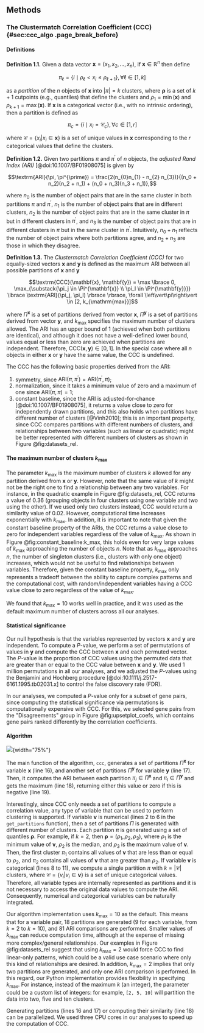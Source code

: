 ## Methods

### The Clustermatch Correlation Coefficient (CCC) {#sec:ccc_algo .page_break_before}

#### Definitions

**Definition 1.1.** Given a data vector $\mathbf{x}=(x_{1},x_{2},\dots,x_{n})$, if $\mathbf{x} \in \mathbb{R}^n$ then define

$$\pi_{\ell} = \{i \mid \rho_\ell < x_{i} \leq \rho_{\ell+1}\}, \forall \ell \in \left[1,k\right]$$

as a *partition* of the $n$ objects of $\mathbf{x}$ into $\left\vert\pi\right\vert=k$ clusters, where $\boldsymbol{\rho}$ is a set of $k+1$ cutpoints (e.g., quantiles) that define the clusters and $\rho_{1} = \min(\mathbf{x})$ and $\rho_{k+1} = \max(\mathbf{x})$.
If $\mathbf{x}$ is a categorical vector (i.e., with no intrinsic ordering), then a partition is defined as

$$\pi_{c} = \{i \mid x_{i} = \mathcal{C}_{c}\}, \forall c \in \left[1,r\right]$$

where $\mathcal{C} = \{x_{i} | x_{i} \in \mathbf{x}\}$ is a set of unique values in $\mathbf{x}$ corresponding to the $r$ categorical values that define the clusters.

**Definition 1.2.** Given two partitions $\pi$ and $\pi^{\prime}$ of $n$ objects, the *adjusted Rand Index (ARI)* [@doi:10.1007/BF01908075] is given by

$$\textrm{ARI}(\pi, \pi^{\prime}) = \frac{2(n_{0}n_{1} - n_{2} n_{3})}{(n_0 + n_2)(n_2 + n_1) + (n_0 + n_3)(n_3 + n_1)},$$

where $n_{0}$ is the number of object pairs that are in the same cluster in both partitions $\pi$ and $\pi^{\prime}$,
$n_{1}$ is the number of object pairs that are in different clusters,
$n_{2}$ is the number of object pairs that are in the same cluster in $\pi$ but in different clusters in $\pi^{\prime}$,
and $n_{3}$ is the number of object pairs that are in different clusters in $\pi$ but in the same cluster in $\pi^{\prime}$.
Intuitively, $n_0 + n_1$ reflects the number of object pairs where both partitions agree, and $n_2 + n_3$ are those in which they disagree.

**Definition 1.3.** The *Clustermatch Correlation Coefficient (CCC)* for two equally-sized vectors $\mathbf{x}$ and $\mathbf{y}$ is defined as the maximum ARI between all possible partitions of $\mathbf{x}$ and $\mathbf{y}$

$$\textrm{CCC}(\mathbf{x}, \mathbf{y}) = \max \lbrace 0, \max_{\substack{\pi_j \in \Pi^{\mathbf{x}} \\ \pi_l \in \Pi^{\mathbf{y}}}} \lbrace \textrm{ARI}(\pi_j, \pi_l) \rbrace \rbrace, \forall \left\vert\pi\right\vert \in [2, k_{\mathrm{max}}]$$

where $\Pi^{\mathbf{x}}$ is a set of partitions derived from vector $\mathbf{x}$, $\Pi^{\mathbf{y}}$ is a set of partitions derived from vector $\mathbf{y}$, and $k_{\mathrm{max}}$ specifies the maximum number of clusters allowed.
The ARI has an upper bound of 1 (achieved when both partitions are identical), and although it does not have a well-defined lower bound, values equal or less than zero are achieved when partitions are independent.
Therefore, $\textrm{CCC}(\mathbf{x}, \mathbf{y}) \in \left[0,1\right]$.
In the special case where all $n$ objects in either $\mathbf{x}$ or $\mathbf{y}$ have the same value, the CCC is undefined.


The CCC has the following basic properties derived from the ARI:
1) symmetry, since $\mathrm{ARI}(\pi, \pi^{\prime}) = \mathrm{ARI}(\pi^{\prime}, \pi)$;
2) normalization, since it takes a minimum value of zero and a maximum of one since $\mathrm{ARI}(\pi, \pi) = 1$;
3) constant baseline, since the ARI is adjusted-for-chance [@doi:10.1007/BF01908075], it returns a value close to zero for independently drawn partitions, and this also holds when partitions have different number of clusters [@Vinh2010];
this is an important property, since CCC compares partitions with different numbers of clusters, and relationships between two variables (such as linear or quadratic) might be better represented with different numbers of clusters as shown in Figure @fig:datasets_rel.

#### The maximum number of clusters $k_{\mathrm{max}}$

The parameter $k_{\mathrm{max}}$ is the maximum number of clusters $k$ allowed for any partition derived from $\mathbf{x}$ or $\mathbf{y}$.
However, note that the same value of $k$ might not be the right one to find a relationship between any two variables.
For instance, in the quadratic example in Figure @fig:datasets_rel, CCC returns a value of 0.36 (grouping objects in four clusters using one variable and two using the other).
If we used only two clusters instead, CCC would return a similarity value of 0.02.
However, computational time increases exponentially with $k_{\mathrm{max}}$.
In addition, it is important to note that given the constant baseline property of the ARIs, the CCC returns a value close to zero for independent variables regardless of the value of $k_{\mathrm{max}}$.
As shown in Figure @fig:constant_baseline:k_max, this holds even for very large values of $k_{\mathrm{max}}$ approaching the number of objects $n$.
Note that as $k_{\mathrm{max}}$ approaches $n$, the number of singleton clusters (i.e., clusters with only one object) increases, which would not be useful to find relationships between variables.
Therefore, given the constant baseline property, $k_{\mathrm{max}}$ only represents a tradeoff between the ability to capture complex patterns and the computational cost, with random/independent variables having a CCC value close to zero regardless of the value of $k_{\mathrm{max}}$.

We found that $k_{\mathrm{max}}=10$ works well in practice, and it was used as the default maximum number of clusters across all our analyses.

#### Statistical significance

Our null hypothesis is that the variables represented by vectors $\mathbf{x}$ and $\mathbf{y}$ are independent.
To compute a $P$-value, we perform a set of permutations of values in $\mathbf{y}$ and compute the CCC between $\mathbf{x}$ and each permuted vector.
The $P$-value is the proportion of CCC values using the permuted data that are greater than or equal to the CCC value between $\mathbf{x}$ and $\mathbf{y}$.
We used 1 million permutations in all our analyses, and we adjusted the $P$-values using the Benjamini and Hochberg procedure [@doi:10.1111/j.2517-6161.1995.tb02031.x] to control the false discovery rate (FDR).

In our analyses, we computed a $P$-value only for a subset of gene pairs, since computing the statistical significance via permutations is computationally expensive with CCC.
For this, we selected gene pairs from the "Disagreements" group in Figure @fig:upsetplot_coefs, which contains gene pairs ranked differently by the correlation coefficients.

#### Algorithm

<!-- The Latex code for the algorithm is here: https://www.overleaf.com/project/61b8c643eb0ed41c2d8aaadc -->
![
](images/intro/ccc_algorithm/ccc_algorithm.svg "CCC algorithm"){width="75%"}

The main function of the algorithm, `ccc`, generates a set of partitions $\Pi^{\mathbf{x}}$ for variable $\mathbf{x}$ (line 16), and another set of partitions $\Pi^{\mathbf{y}}$ for variable $\mathbf{y}$ (line 17).
Then, it computes the ARI between each partition $\pi_j \in \Pi^{\mathbf{x}}$ and $\pi_l \in \Pi^{\mathbf{y}}$ and gets the maximum (line 18), returning either this value or zero if this is negative (line 19).


Interestingly, since CCC only needs a set of partitions to compute a correlation value, any type of variable that can be used to perform clustering is supported.
If variable $\mathbf{v}$ is numerical (lines 2 to 6 in the `get_partitions` function), then a set of partitions $\Pi$ is generated with different number of clusters.
Each partition $\pi$ is generated using a set of quantiles $\boldsymbol{\rho}$.
For example, if $k=2$, then $\boldsymbol{\rho}=(\rho_1, \rho_2, \rho_3)$, where $\rho_1$ is the minimum value of $\mathbf{v}$, $\rho_2$ is the median, and $\rho_3$ is the maximum value of $\mathbf{v}$.
Then, the first cluster $\pi_{1}$ contains all values of $\mathbf{v}$ that are less than or equal to $\rho_2$, and $\pi_2$ contains all values of $\mathbf{v}$ that are greater than $\rho_2$.
If variable $\mathbf{v}$ is categorical (lines 8 to 11), we compute a single partition $\pi$ with $k=\left\vert\mathcal{C}\right\vert$ clusters, where $\mathcal{C} = \{v_{i} | v_{i} \in \mathbf{v}\}$ is a set of unique categorical values.
Therefore, all variable types are internally represented as partitions and it is not necessary to access the original data values to compute the ARI.
Consequently, numerical and categorical variables can be naturally integrated.


Our algorithm implementation uses $k_{\mathrm{max}}=10$ as the default.
This means that for a variable pair, 18 partitions are generated (9 for each variable, from $k=2$ to $k=10$), and 81 ARI comparisons are performed.
Smaller values of $k_{\mathrm{max}}$ can reduce computation time, although at the expense of missing more complex/general relationships.
Our examples in Figure @fig:datasets_rel suggest that using $k_{\mathrm{max}}=2$ would force CCC to find linear-only patterns, which could be a valid use case scenario where only this kind of relationships are desired.
In addition, $k_{\mathrm{max}}=2$ implies that only two partitions are generated, and only one ARI comparison is performed.
In this regard, our Python implementation provides flexibility in specifying $k_{\mathrm{max}}$.
For instance, instead of the maximum $k$ (an integer), the parameter could be a custom list of integers: for example, `[2, 5, 10]` will partition the data into two, five and ten clusters.


Generating partitions (lines 16 and 17) or computing their similarity (line 18) can be parallelized.
We used three CPU cores in our analyses to speed up the computation of CCC.
